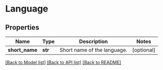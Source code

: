 # Language

## Properties
Name | Type | Description | Notes
------------ | ------------- | ------------- | -------------
**short_name** | **str** | Short name of the language. | [optional] 

[[Back to Model list]](../README.md#documentation-for-models) [[Back to API list]](../README.md#documentation-for-api-endpoints) [[Back to README]](../README.md)


